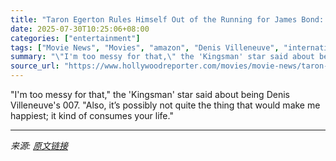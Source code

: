 ```yaml
---
title: "Taron Egerton Rules Himself Out of the Running for James Bond: “It Would Be Wasted on Me”"
date: 2025-07-30T10:25:06+08:00
categories: ["entertainment"]
tags: ["Movie News", "Movies", "amazon", "Denis Villeneuve", "international", "James Bond", "Taron Egerton", "united kingdom"]
summary: "\"I'm too messy for that,\" the 'Kingsman' star said about being Denis Villeneuve's 007. \"Also, it’s possibly not quite the thing that would make me happiest; it kind of consumes your life.\""
source_url: "https://www.hollywoodreporter.com/movies/movie-news/taron-egerton-rules-himself-out-james-bond-denis-villeneuve-1236333615/"
---
```


"I'm too messy for that," the 'Kingsman' star said about being Denis Villeneuve's 007. "Also, it’s possibly not quite the thing that would make me happiest; it kind of consumes your life."

---

*来源: [原文链接](https://www.hollywoodreporter.com/movies/movie-news/taron-egerton-rules-himself-out-james-bond-denis-villeneuve-1236333615/)*
